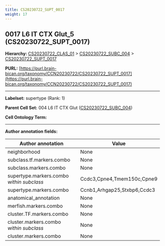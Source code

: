 ```yaml
---
title: CS20230722_SUPT_0017
weight: 17
---
```

## 0017 L6 IT CTX Glut_5 (CS20230722_SUPT_0017)
<b>Hierarchy: </b>
[CS20230722_CLAS_01](../CS20230722_CLAS_01) >
[CS20230722_SUBC_004](../CS20230722_SUBC_004) >
[CS20230722_SUPT_0017](../CS20230722_SUPT_0017)

**PURL:** [https://purl.brain-bican.org/taxonomy/CCN20230722/CS20230722_SUPT_0017](https://purl.brain-bican.org/taxonomy/CCN20230722/CS20230722_SUPT_0017)

---


**Labelset:** supertype (Rank: 1)

**Parent Cell Set:** 004 L6 IT CTX Glut ([CS20230722_SUBC_004](../CS20230722_SUBC_004))



**Cell Ontology Term:** 

[MARKER GENES.]: #


---

[TRANSFERRED ANNOTATIONS.]: #


[AUTHOR ANNOTATION FIELDS.]: #


**Author annotation fields:**

| Author annotation | Value |
|-------------------|-------|
|neighborhood|None|
|subclass.tf.markers.combo|None|
|subclass.markers.combo|None|
|supertype.markers.combo _within subclass_|Ccdc3,Cpne4,Tmem150c,Cpne9|
|supertype.markers.combo|Ccnb1,Arhgap25,Stxbp6,Ccdc3|
|anatomical_annotation|None|
|merfish.markers.combo|None|
|cluster.TF.markers.combo|None|
|cluster.markers.combo _within subclass_|None|
|cluster.markers.combo|None|
